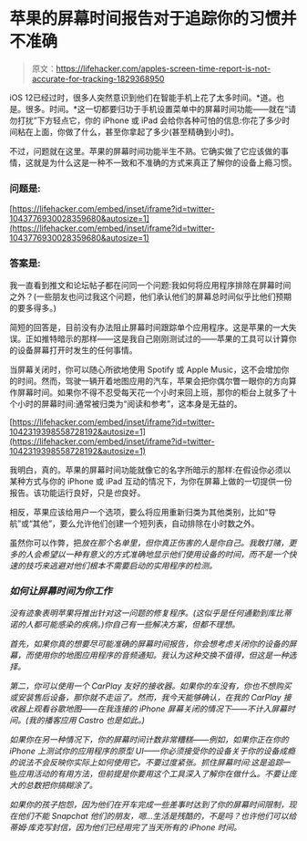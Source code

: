 # 苹果的屏幕时间报告对于追踪你的习惯并不准确

> 原文：<https://lifehacker.com/apples-screen-time-report-is-not-accurate-for-tracking-1829368950>

iOS 12已经过时，很多人突然意识到他们在智能手机上花了太多时间。*道。也是。很多。时间。*这一切都要归功于手机设置菜单中的屏幕时间功能——就在“请勿打扰”下方轻点它，你的 iPhone 或 iPad 会给你各种可怕的信息:你花了多少时间粘在上面，你做了什么，甚至你拿起了多少(甚至精确到小时)。



不过，问题就在这里。苹果的屏幕时间功能半生不熟。它确实做了它应该做的事情，这就是为什么这是一种不一致和不准确的方式来真正了解你的设备上瘾习惯。

### 问题是:

 [https://lifehacker.com/embed/inset/iframe?id=twitter-1043776930028359680&autosize=1](https://lifehacker.com/embed/inset/iframe?id=twitter-1043776930028359680&autosize=1) 

### 答案是:

我一直看到推文和论坛帖子都在问同一个问题:我如何将应用程序排除在屏幕时间之外？(一些朋友也问过我这个问题，他们承认他们的屏幕总时间似乎比他们预期的要多得多。)

简短的回答是，目前没有办法阻止屏幕时间跟踪单个应用程序。这是苹果的一大失误。正如推特暗示的那样——这是我自己刚刚测试过的——苹果的工具可以计算你的设备屏幕打开时发生的任何事情。

当屏幕关闭时，你可以随心所欲地使用 Spotify 或 Apple Music，这不会增加你的时间。然而，驾驶一辆开着地图应用的汽车，苹果会把你偶尔瞥一眼你的方向算作屏幕时间。如果你不得不忍受每天花一个小时来回上班，那你的柜台上就多了十个小时的屏幕时间:通常被归类为“阅读和参考”，这本身是无益的。

 [https://lifehacker.com/embed/inset/iframe?id=twitter-1042319398558728192&autosize=1](https://lifehacker.com/embed/inset/iframe?id=twitter-1042319398558728192&autosize=1) 

我明白，真的。苹果的屏幕时间功能就像它的名字所暗示的那样:在假设你必须以某种方式与你的 iPhone 或 iPad 互动的情况下，为你在屏幕上做的一切提供一份报告。该功能运行良好，只是*也*良好。

相反，苹果应该给用户一个选项，要么将应用重新归类为其他类别，比如“导航”或“其他”，要么允许他们创建一个短列表，自动排除在小时数之外。

虽然你可以作弊，把[](https://offspring.lifehacker.com/how-to-play-fortnite-with-your-kids-1828171809)*放在那个名单里，但你真正伤害的人是你自己。我敢打赌，更多的人会希望以一种有意义的方式准确地显示他们使用设备的时间，而不是一个快速的技巧来逃避对他们根本不需要启动的实用程序的检测。*

### *如何让屏幕时间为你工作*

*没有迹象表明苹果将推出针对这一问题的修复程序。(这似乎是任何通勤到库比蒂诺的人都可能感染的疾病。)你自己有一些解决方案，但都不理想。*

*首先，如果你真的想要尽可能准确的屏幕时间报告，你会想考虑关闭你的设备的屏幕，而使用你的地图应用程序的音频通知。我认为这种交换不值得，但这是一种选择。*

*第二，你可以使用一个 CarPlay 友好的接收器。如果你的车没有，你也不想购买或安装售后设备，那你就不走运了。然而，我今天能够确认，在我的 CarPlay 接收器上观看谷歌地图——在我连接的 iPhone 屏幕关闭的情况下——不计入屏幕时间。(我的播客应用 Castro 也是如此。)*

*如果你在另一种情况下，你的屏幕时间计数非常糟糕——例如，如果你正在你的 iPhone 上测试你的应用程序的原型 UI——你必须接受你的设备关于你的设备成瘾的说法不会反映你实际上如何使用它。不要过度紧张。抓住屏幕时间:这是追踪*一些*应用活动的有用方法，但前提是你要用这个工具深入了解你在做什么。不要让庞大的总数把你搞糊涂了。*

*如果你的孩子抱怨，因为他们在开车完成一些差事时达到了你的屏幕时间限制，现在他们不能 Snapchat 他们的朋友，嗯...生活是残酷的，不是吗？也许他们可以给蒂姆·库克写封信，因为他们已经用完了当天所有的 iPhone 时间。*